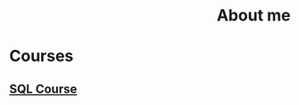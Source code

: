 <h1 align="right">About me</h1>
<h1 align="left">Courses</h1>

## [SQL Course](./courses/sql/README.md)                
